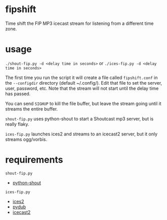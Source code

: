 # fipshift
Time shift the FIP MP3 icecast stream for listening from a different time zone.

# usage
`./shout-fip.py -d <delay time in seconds>` or `./ices-fip.py -d <delay time in seconds>`

The first time you run the script it will create a file called `fipshift.conf` in the `--configdir` directory (default ~/.config/).
Edit that file to set the server, user, password, etc.
Note that the stream will not start until the delay time has passed.

You can send `SIGHUP` to kill the file buffer, but leave the stream going until it streams the entire buffer.

`shout-fip.py` uses python-shout to start a Shoutcast mp3 server, but is really flaky.

`ices-fip.py` launches ices2 and streams to an icecast2 server, but it only streams ogg/vorbis.

# requirements

`shout-fip.py`
- [python-shout](https://pypi.org/project/python-shout/)

`ices-fip.py`
- [ices2](https://icecast.org/ices/)
- [pydub](https://pypi.org/project/pydub/)
- [icecast2](https://icecast.org/)

